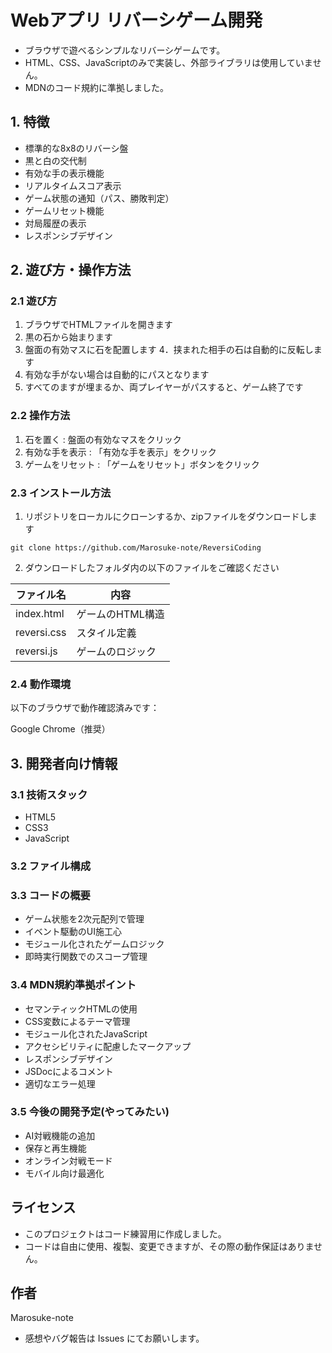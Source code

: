 # Webアプリ リバーシゲーム開発
- ブラウザで遊べるシンプルなリバーシゲームです。
- HTML、CSS、JavaScriptのみで実装し、外部ライブラリは使用していません。
- MDNのコード規約に準拠しました。


## 1. 特徴
- 標準的な8x8のリバーシ盤
- 黒と白の交代制
- 有効な手の表示機能
- リアルタイムスコア表示
- ゲーム状態の通知（パス、勝敗判定）
- ゲームリセット機能
- 対局履歴の表示
- レスポンシブデザイン

## 2. 遊び方・操作方法

### 2.1 遊び方
1. ブラウザでHTMLファイルを開きます
2. 黒の石から始まります
3. 盤面の有効マスに石を配置します
4．挟まれた相手の石は自動的に反転します
5. 有効な手がない場合は自動的にパスとなります
6. すべてのますが埋まるか、両プレイヤーがパスすると、ゲーム終了です

### 2.2 操作方法
1. 石を置く : 盤面の有効なマスをクリック
2. 有効な手を表示 : 「有効な手を表示」をクリック
3. ゲームをリセット : 「ゲームをリセット」ボタンをクリック

### 2.3 インストール方法
1. リポジトリをローカルにクローンするか、zipファイルをダウンロードします

`git clone https://github.com/Marosuke-note/ReversiCoding`

2. ダウンロードしたフォルダ内の以下のファイルをご確認ください

| ファイル名     | 内容             |
| ------------- | --------------- |
| index.html    | ゲームのHTML構造 |
| reversi.css   | スタイル定義     |
| reversi.js    | ゲームのロジック   |


### 2.4 動作環境

以下のブラウザで動作確認済みです：

Google Chrome（推奨）

## 3. 開発者向け情報

### 3.1 技術スタック
- HTML5
- CSS3
- JavaScript

### 3.2 ファイル構成


### 3.3 コードの概要
- ゲーム状態を2次元配列で管理
- イベント駆動のUI施工心
- モジュール化されたゲームロジック
- 即時実行関数でのスコープ管理

### 3.4 MDN規約準拠ポイント
- セマンティックHTMLの使用
- CSS変数によるテーマ管理
- モジュール化されたJavaScript
- アクセシビリティに配慮したマークアップ
- レスポンシブデザイン
- JSDocによるコメント
- 適切なエラー処理

### 3.5 今後の開発予定(やってみたい)
- AI対戦機能の追加
- 保存と再生機能
- オンライン対戦モード
- モバイル向け最適化

## ライセンス

- このプロジェクトはコード練習用に作成しました。
- コードは自由に使用、複製、変更できますが、その際の動作保証はありません。

## 作者

Marosuke-note

- 感想やバグ報告は Issues にてお願いします。
